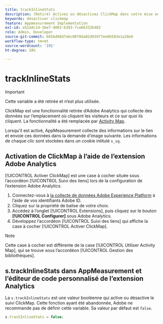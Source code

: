 ```yaml
---
title: trackInlineStats
description: (Retiré) Activez ou désactivez ClickMap dans votre mise en œuvre.
keywords: désactiver clickmap
feature: Appmeasurement Implementation
exl-id: a52adc1d-1be7-4002-b393-7ce66332b483
role: Admin, Developer
source-git-commit: 665bd68d7ebc08f0da02d93977ee0b583e1a28e6
workflow-type: tm+mt
source-wordcount: '191'
ht-degree: 28%

---
```


# trackInlineStats

>[!IMPORTANT]
>
>Cette variable a été retirée et n’est plus utilisée.

ClickMap est une fonctionnalité retirée d’Adobe Analytics qui collecte des données sur l’emplacement où cliquent les visiteurs et ce sur quoi ils cliquent. La fonctionnalité a été remplacée par [Activity Map](/help/analyze/activity-map/overview.md).

Lorsqu’il est activé, AppMeasurement collecte des informations sur le lien et envoie ces données dans la demande d’image suivante. Les informations de chaque clic sont stockées dans un cookie intitulé `s_sq`.

## Activation de ClickMap à l’aide de l’extension Adobe Analytics

[!UICONTROL Activer ClickMap] est une case à cocher située sous l’accordéon [!UICONTROL Suivi des liens] lors de la configuration de l’extension Adobe Analytics.

1. Connectez-vous à [la collecte de données Adobe Experience Platform](https://experience.adobe.com/data-collection) à l’aide de vos identifiants Adobe ID.
2. Cliquez sur la propriété de balise de votre choix.
3. Accédez à l’onglet [!UICONTROL Extensions], puis cliquez sur le bouton **[!UICONTROL Configurer]** sous Adobe Analytics.
4. Développez l’accordéon [!UICONTROL Suivi des liens] qui affiche la case à cocher [!UICONTROL Activer ClickMap].

>[!NOTE]
>
>Cette case à cocher est différente de la case [!UICONTROL Utiliser Activity Map], qui se trouve sous l’accordéon [!UICONTROL Gestion des bibliothèques].

## s.trackInlineStats dans AppMeasurement et l’éditeur de code personnalisé de l’extension Analytics

La `s.trackInlineStats` est une valeur booléenne qui active ou désactive le suivi ClickMap. Cette fonction ayant été abandonnée, Adobe ne recommande pas de définir cette variable. Sa valeur par défaut est `false`.

```js
s.trackInlineStats = false;
```
